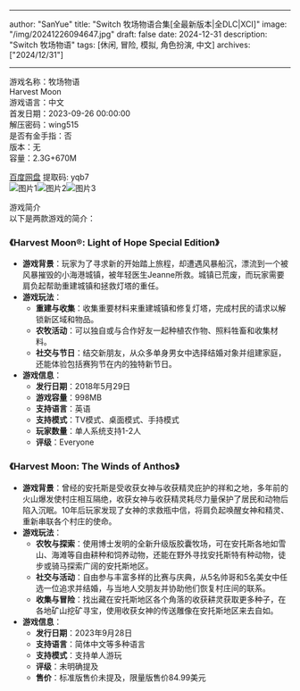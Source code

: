 
---
author: "SanYue"
title: "Switch 牧场物语合集[全最新版本|全DLC|XCI]"
image: "/img/20241226094647.jpg"
draft: false
date: 2024-12-31
description: "Switch 牧场物语"
tags: [休闲, 冒险, 模拟, 角色扮演, 中文]
archives: ["2024/12/31"]

---

游戏名称：牧场物语   
Harvest Moon    
游戏语言：中文  
首发日期：2023-09-26 00:00:00  
解压密码：wing515  
是否有金手指：否  
版本：无   
容量：2.3G+670M

[百度网盘](https://pan.baidu.com/s/1X9_l5Kqy8qEc0AlKfHF4zw) 提取码: yqb7  
![图片1](/img/ae29b8.jpg)![图片2](/img/c9ae29.jpg)![图片3](/img/9b02a9.jpg)  

游戏简介  
以下是两款游戏的简介：

### 《Harvest Moon®: Light of Hope Special Edition》
- **游戏背景**：玩家为了寻求新的开始踏上旅程，却遭遇风暴船沉，漂流到一个被风暴摧毁的小海港城镇，被年轻医生Jeanne所救。城镇已荒废，而玩家需要肩负起帮助重建城镇和拯救灯塔的重任。
- **游戏玩法**：
    - **重建与收集**：收集重要材料来重建城镇和修复灯塔，完成村民的请求以解锁新区域和物品。
    - **农牧活动**：可以独自或与合作好友一起种植农作物、照料牲畜和收集材料。
    - **社交与节日**：结交新朋友，从众多单身男女中选择结婚对象并组建家庭，还能体验包括赛狗节在内的独特新节日。
- **游戏信息**：
    - **发行日期**：2018年5月29日
    - **游戏容量**：998MB
    - **支持语言**：英语
    - **支持模式**：TV模式、桌面模式、手持模式
    - **玩家数量**：单人系统支持1-2人
    - **评级**：Everyone

### 《Harvest Moon: The Winds of Anthos》
- **游戏背景**：曾经的安托斯是受收获女神与收获精灵庇护的祥和之地，多年前的火山爆发使村庄相互隔绝，收获女神与收获精灵耗尽力量保护了居民和动物后陷入沉眠。10年后玩家发现了女神的求救瓶中信，将肩负起唤醒女神和精灵、重新串联各个村庄的使命。
- **游戏玩法**：
    - **农牧与探索**：使用博士发明的全新升级版胶囊牧场，可在安托斯各地如雪山、海滩等自由耕种和饲养动物，还能在野外寻找安托斯特有种动物，徒步或骑马探索广阔的安托斯地区。
    - **社交与活动**：自由参与丰富多样的比赛与庆典，从5名帅哥和5名美女中任选一位追求并结婚，与当地人交朋友并协助他们恢复村庄间的联系。
    - **收集与冒险**：找出藏在安托斯地区各个角落的收获耕灵获取更多种子，在各地矿山挖矿寻宝，使用收获女神的传送雕像在安托斯地区来去自如。
- **游戏信息**：
    - **发行日期**：2023年9月28日
    - **支持语言**：简体中文等多种语言
    - **支持模式**：支持单人游玩
    - **评级**：未明确提及
    - **售价**：标准版售价未提及，限量版售价84.99美元

